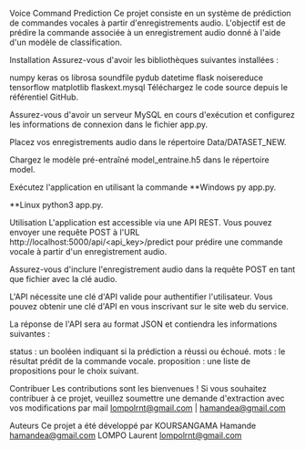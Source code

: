 Voice Command Prediction
Ce projet consiste en un système de prédiction de commandes vocales à partir d'enregistrements audio. L'objectif est de prédire la commande associée à un enregistrement audio donné à l'aide d'un modèle de classification.

Installation
Assurez-vous d'avoir les bibliothèques suivantes installées :

numpy
keras
os
librosa
soundfile
pydub
datetime
flask
noisereduce
tensorflow
matplotlib
flaskext.mysql
Téléchargez le code source depuis le référentiel GitHub.

Assurez-vous d'avoir un serveur MySQL en cours d'exécution et configurez les informations de connexion dans le fichier app.py.

Placez vos enregistrements audio dans le répertoire Data/DATASET_NEW.

Chargez le modèle pré-entraîné model_entraine.h5 dans le répertoire model.

Exécutez l'application en utilisant la commande 
**Windows
py app.py.

**Linux
python3 app.py.

Utilisation
L'application est accessible via une API REST. Vous pouvez envoyer une requête POST à l'URL http://localhost:5000/api/<api_key>/predict pour prédire une commande vocale à partir d'un enregistrement audio.

Assurez-vous d'inclure l'enregistrement audio dans la requête POST en tant que fichier avec la clé audio.

L'API nécessite une clé d'API valide pour authentifier l'utilisateur. Vous pouvez obtenir une clé d'API en vous inscrivant sur le site web du service.

La réponse de l'API sera au format JSON et contiendra les informations suivantes :

status : un booléen indiquant si la prédiction a réussi ou échoué.
mots : le résultat prédit de la commande vocale.
proposition : une liste de propositions pour le choix suivant.

Contribuer
Les contributions sont les bienvenues ! Si vous souhaitez contribuer à ce projet, veuillez soumettre une demande d'extraction avec vos modifications par mail lompolrnt@gmail.com | hamandea@gmail.com

Auteurs
Ce projet a été développé par 
    KOURSANGAMA Hamande hamandea@gmail.com
    LOMPO Laurent lompolrnt@gmail.com
